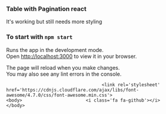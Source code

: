 <h3>Table with Pagination react</h3>

 <p>It's working but still needs more styling</p>
 



### To start with `npm start`

Runs the app in the development mode.\
Open [http://localhost:3000](http://localhost:3000) to view it in your browser.

The page will reload when you make changes.\
You may also see any lint errors in the console.

                                        <link rel='stylesheet' href='https://cdnjs.cloudflare.com/ajax/libs/font-awesome/4.7.0/css/font-awesome.min.css'>                                      <body>                        <i class='fa fa-github'></i>                        </body>             
